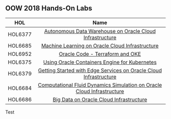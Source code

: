 ## OOW 2018 Hands-On Labs 


|                  **HOL**              |    **Name**  |   
|----------------------------------------|:------------:|
|HOL6377|[Autonomous Data Warehouse on Oracle Cloud Infrastructure](/oci-library/Foundational/Autonomous_Data_Warehouse/ADW_HOL.md) |  
|HOL6685|[Machine Learning on Oracle Cloud Infrastructure](./ML-GPU/ML_HOL.md)  |   
|HOL6952|[Oracle Code - Terraform and OKE](/oci-library/DevOps/Terraform-and-OKE-LAB/tf_oke_hol.md) |   
|HOL6375|[Using Oracle Containers Engine for Kubernetes](/oci-library/DevOps/OKE/OKE-HOL1.md)|   
|HOL6379|[Getting Started with Edge Services on Oracle Cloud Infrastructure](./EdgeLab/Edgelab.md)|   
|HOL6684|[Computational Fluid Dynamics Simulation on Oracle Cloud Infrastructure](./HPC/HPC_HOL.md)| 
|HOL6686|[Big Data on Oracle Cloud Infrastructure](./BigData/BigData_HOL.md)|

Test
